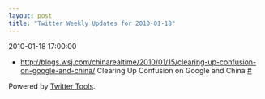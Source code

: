 ```yaml
---
layout: post
title: "Twitter Weekly Updates for 2010-01-18"
---
```


<p class='meta'>2010-01-18 17:00:00</p>

<ul class="aktt_tweet_digest">
	<li><a href="http://blogs.wsj.com/chinarealtime/2010/01/15/clearing-up-confusion-on-google-and-china/" rel="nofollow">http://blogs.wsj.com/chinarealtime/2010/01/15/clearing-up-confusion-on-google-and-china/</a>  Clearing Up Confusion on Google and China <a href="http://twitter.com/Joshua_C/statuses/7824537607">#</a></li>
</ul>
<p class="aktt_credit">Powered by <a href="http://alexking.org/projects/wordpress">Twitter Tools</a>.</p>